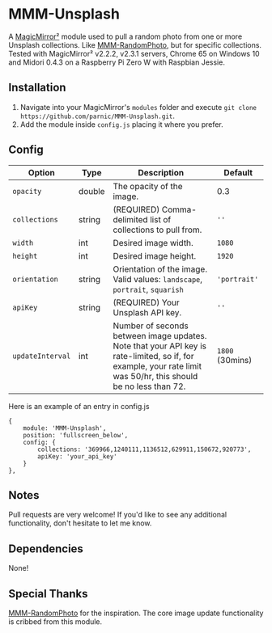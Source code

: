 # MMM-Unsplash
A <a href="https://github.com/MichMich/MagicMirror">MagicMirror²</a> module used to pull a random photo from one or more Unsplash collections. Like <a href="https://github.com/diego-vieira/MMM-RandomPhoto">MMM-RandomPhoto</a>, but for specific collections. Tested with MagicMirror² v2.2.2, v2.3.1 servers, Chrome 65 on Windows 10 and Midori 0.4.3 on a Raspberry Pi Zero W with Raspbian Jessie.

## Installation
1. Navigate into your MagicMirror's `modules` folder and execute `git clone https://github.com/parnic/MMM-Unsplash.git`.
2. Add the module inside `config.js` placing it where you prefer.

## Config
|Option|Type|Description|Default|
|---|---|---|---|
|`opacity`|double|The opacity of the image.|0.3|
|`collections`|string|(REQUIRED) Comma-delimited list of collections to pull from.|`''`|
|`width`|int|Desired image width.|`1080`|
|`height`|int|Desired image height.|`1920`|
|`orientation`|string|Orientation of the image. Valid values: `landscape`, `portrait`, `squarish`|`'portrait'`|
|`apiKey`|string|(REQUIRED) Your Unsplash API key.|`''`|
|`updateInterval`|int|Number of seconds between image updates. Note that your API key is rate-limited, so if, for example, your rate limit was 50/hr, this should be no less than 72.|`1800` (30mins)|

Here is an example of an entry in config.js
```
{
	module: 'MMM-Unsplash',
	position: 'fullscreen_below',
	config: {
		collections: '369966,1240111,1136512,629911,150672,920773',
		apiKey: 'your_api_key'
	}
},
```

## Notes
Pull requests are very welcome! If you'd like to see any additional functionality, don't hesitate to let me know.

## Dependencies
None!

## Special Thanks
<a href="https://github.com/diego-vieira/MMM-RandomPhoto">MMM-RandomPhoto</a> for the inspiration. The core image update functionality is cribbed from this module.

